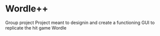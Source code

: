 # Wordle++
Group project 
Project meant to designin and create a functioning GUI to replicate the hit game Wordle
